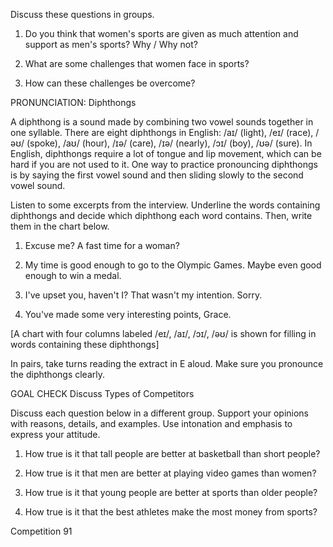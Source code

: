 Discuss these questions in groups.

1. Do you think that women's sports are given as much attention and support as men's sports? Why / Why not?

2. What are some challenges that women face in sports?

3. How can these challenges be overcome?

PRONUNCIATION: Diphthongs

A diphthong is a sound made by combining two vowel sounds together in one syllable. There are eight diphthongs in English: /aɪ/ (light), /eɪ/ (race), /əʊ/ (spoke), /aʊ/ (hour), /ɪə/ (care), /ɪə/ (nearly), /ɔɪ/ (boy), /ʊə/ (sure). In English, diphthongs require a lot of tongue and lip movement, which can be hard if you are not used to it. One way to practice pronouncing diphthongs is by saying the first vowel sound and then sliding slowly to the second vowel sound.

Listen to some excerpts from the interview. Underline the words containing diphthongs and decide which diphthong each word contains. Then, write them in the chart below.

1. Excuse me? A fast time for a woman?

2. My time is good enough to go to the Olympic Games. Maybe even good enough to win a medal.

3. I've upset you, haven't I? That wasn't my intention. Sorry.

4. You've made some very interesting points, Grace.

[A chart with four columns labeled /eɪ/, /aɪ/, /ɔɪ/, /əʊ/ is shown for filling in words containing these diphthongs]

In pairs, take turns reading the extract in E aloud. Make sure you pronounce the diphthongs clearly.

GOAL CHECK Discuss Types of Competitors

Discuss each question below in a different group. Support your opinions with reasons, details, and examples. Use intonation and emphasis to express your attitude.

1. How true is it that tall people are better at basketball than short people?

2. How true is it that men are better at playing video games than women?

3. How true is it that young people are better at sports than older people?

4. How true is it that the best athletes make the most money from sports?

Competition 91
